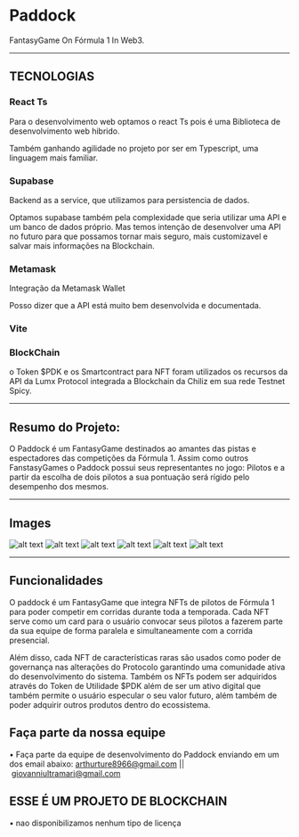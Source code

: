# Paddock 
FantasyGame On Fórmula 1 In Web3. 

-------------------------------------------------------------
## TECNOLOGIAS 
### React Ts
<p>Para o desenvolvimento web optamos o react Ts pois é uma Biblioteca de desenvolvimento web hibrido.</p>
<p>Também ganhando agilidade no projeto por ser em Typescript, uma linguagem mais familiar.</p>

### Supabase
<p>Backend as a service, que utilizamos para persistencia de dados.</p>
<p>Optamos supabase também pela complexidade que seria utilizar uma API e um banco de dados próprio. Mas temos intenção de desenvolver uma API no futuro para que possamos tornar mais seguro, mais customizavel e salvar mais informações na Blockchain.</p>

### Metamask
<p>Integração da Metamask Wallet</p>
<p>Posso dizer que a API está muito bem desenvolvida e documentada.</p>

### Vite

### BlockChain
<p>o Token $PDK e os Smartcontract para NFT foram utilizados os recursos da API da Lumx Protocol integrada a Blockchain da Chiliz em sua rede Testnet Spicy.</p>

-------------------------------------------------------------
## Resumo do Projeto: 
O Paddock é um FantasyGame destinados ao amantes das pistas e espectadores das competições da Fórmula 1. Assim como outros FanstasyGames o Paddock possui seus representantes no jogo: Pilotos e a partir da escolha de dois pilotos a sua pontuação será rígido pelo desempenho dos mesmos.



-------------------------------------------------------------

## Images 

![alt text](Screenshot_4.png) ![alt text](<2024-05-08 23.17.02 localhost 99764353ed93.png>) ![alt text](Screenshot_2-1.png) ![alt text](<2024-05-08 23.17.19 localhost efc7b8e45a77.png>) ![alt text](<2024-05-08 23.17.53 localhost 1b6f6162579f.png>) ![alt text](<2024-05-08 23.18.52 localhost e03fd9f691de.png>)

-------------------------------------------------------------
## Funcionalidades
O paddock é um FantasyGame que integra NFTs de pilotos de Fórmula 1 para poder competir em corridas durante toda a temporada. Cada NFT serve como um card para o usuário convocar seus pilotos a fazerem parte da sua equipe de forma paralela e simultaneamente com a corrida presencial. 

Além disso, cada NFT de características raras são usados como poder de governança nas alterações do Protocolo garantindo uma comunidade ativa do desenvolvimento do sistema. Também os NFTs podem ser adquiridos através do Token de Utilidade $PDK além de ser um ativo digital que também permite o usuário especular o seu valor futuro, além também de poder adquirir outros produtos dentro do ecossistema. 



## Faça parte da nossa equipe
• Faça parte da equipe de desenvolvimento do Paddock enviando em um dos email abaixo:
 arthurture8966@gmail.com || giovanniultramari@gmail.com
## ESSE É UM PROJETO DE BLOCKCHAIN
• nao disponibilizamos nenhum tipo de licença
